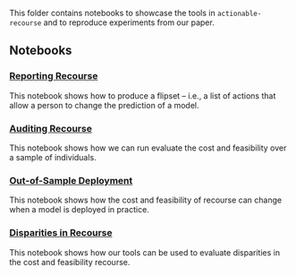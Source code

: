 This folder contains notebooks to showcase the tools in `actionable-recourse` and to reproduce experiments from our paper.

## Notebooks

### [Reporting Recourse](`/ex_01_quickstart.ipynb`) 

This notebook shows how to produce a flipset – i.e., a list of actions that allow a person to change the prediction of a model.  

### [Auditing Recourse](`/ex_02_audit_model-effects-of-recourse-demo.ipynb`)

This notebook shows how we can run evaluate the cost and feasibility over a sample of individuals.

### [Out-of-Sample Deployment](`/ex_03_audit_out-of-sample-demo.ipynb`)

This notebook shows how the cost and feasibility of recourse can change when a model is deployed in practice. 

### [Disparities in Recourse](`/ex_04_audit_demo-disparities-in-recourse.ipynb`)

This notebook shows how our tools can be used to evaluate disparities in the cost and feasibility recourse. 